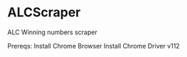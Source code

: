 # ALCScraper
ALC Winning numbers scraper

Prereqs:
Install Chrome Browser
Install Chrome Driver v112
